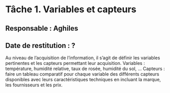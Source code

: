 # Tâche 1. Variables et capteurs
## Responsable : Aghiles
## Date de restitution : ?
Au niveau de l’acquisition de l’information, il s’agit de définir les variables pertinentes et les capteurs permettant leur acquisition.
Variables : température, humidité relative, taux de rosée, humidité du sol, …
Capteurs : faire un tableau comparatif pour chaque variable des différents capteurs disponibles avec leurs caractéristiques techniques en incluant la marque, les fournisseurs et les prix.
